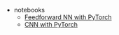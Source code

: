 * notebooks
    - [Feedforward NN with PyTorch](https://github.com/nagataka/reinventing-the-wheels/blob/master/notebooks/Feedforward%20NN%20with%20PyTorch.ipynb)
    - [CNN with PyTorch](https://github.com/nagataka/reinventing-the-wheels/blob/master/notebooks/Convolutional%20Neural%20Network%20with%20PyTorch.ipynb)
